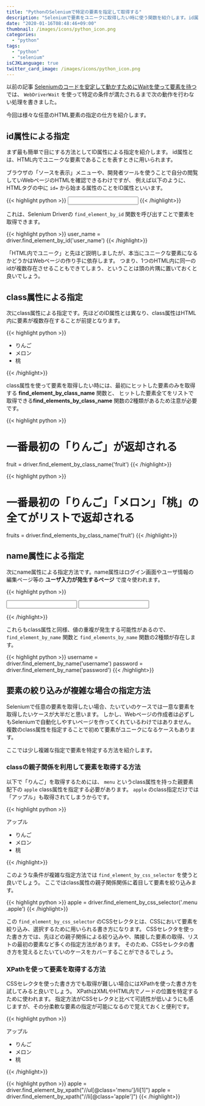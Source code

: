 ```yaml
---
title: "PythonのSeleniumで特定の要素を指定して取得する"
description: "Seleniumで要素をユニークに取得したい時に使う関数を紹介します。id属性による指定、class属性による指定、CSSセレクタを使った指定、XPathを使った指定などです。"
date: "2020-01-16T08:48:46+09:00"
thumbnail: /images/icons/python_icon.png
categories:
  - "python"
tags:
  - "python"
  - "selenium"
isCJKLanguage: true
twitter_card_image: /images/icons/python_icon.png
---
```


以前の記事 [Seleniumのコードを安定して動かすためにWaitを使って要素を待つ](/post/python/selenium-wait-element/) では、
`WebDriverWait` を使って特定の条件が満たされるまで次の動作を行わない処理を書きました。

今回は様々な任意のHTML要素の指定の仕方を紹介します。

<!--adsense-->

## id属性による指定

まず最も簡単で目にする方法としてID属性による指定を紹介します。
id属性とは、HTML内でユニークな要素であることを表すときに用いられます。

ブラウザの「ソースを表示」メニューや、開発者ツールを使うことで自分の閲覧していWebページのHTMLを確認できるわけですが、
例えば以下のように、HTMLタグの中に `id=` から始まる属性のことをID属性といいます。

{{< highlight python >}}
<input id="user_name"></input>
{{< /highlight>}}

これは、Selenium Driverの `find_element_by_id` 関数を呼び出すことで要素を取得できます。

{{< highlight python >}}
user_name = driver.find_element_by_id('user_name')
{{< /highlight>}}

「HTML内でユニーク」と先ほど説明しましたが、本当にユニークな要素になるかどうかはWebページの作り手に依存します。
つまり、1つのHTML内に同一のidが複数存在させることもできてしまう、ということは頭の片隅に置いておくと良いでしょう。

<!--adsense-->

## class属性による指定

次にclass属性による指定です。先ほどのID属性とは異なり、class属性はHTML内に要素が複数存在することが前提となります。

{{< highlight python >}}
<ul>
  <li class="fruit">りんご</li>
  <li class="fruit">メロン</li>
  <li class="fruit">桃</li>
</ul>
{{< /highlight>}}

class属性を使って要素を取得したい時には、最初にヒットした要素のみを取得する **find_element_by_class_name** 関数と、
ヒットした要素全てをリストで取得できる**find_elements_by_class_name** 関数の2種類があるため注意が必要です。

{{< highlight python >}}
# 一番最初の「りんご」が返却される
fruit = driver.find_element_by_class_name('fruit')
{{< /highlight>}}

{{< highlight python >}}
# 一番最初の「りんご」「メロン」「桃」の全てがリストで返却される
fruits = driver.find_elements_by_class_name('fruit')
{{< /highlight>}}

<!--adsense-->

## name属性による指定

次にname属性による指定方法です。name属性はログイン画面やユーザ情報の編集ページ等の **ユーザ入力が発生するページ** で度々使われます。


{{< highlight python >}}
<form id="loginForm">
  <input name="user_name" type="text" />
  <input name="password" type="password" />
</form>
{{< /highlight>}}

これらもclass属性と同様、値の重複が発生する可能性があるので、 `find_element_by_name` 関数と `find_elements_by_name` 関数の2種類が存在します。

{{< highlight python >}}
username = driver.find_element_by_name('username')
password = driver.find_element_by_name('password')
{{< /highlight>}}

<!--adsense-->

## 要素の絞り込みが複雑な場合の指定方法

Seleniumで任意の要素を取得したい場合、たいていのケースでは一意な要素を取得したいケースが大半だと思います。
しかし、Webページの作成者は必ずしもSeleniumで自動化しやすいページを作ってくれているわけではありません。
複数のclass属性を指定することで初めて要素がユニークになるケースもあります。

ここでは少し複雑な指定で要素を特定する方法を紹介します。

### classの親子関係を利用して要素を取得する方法

以下で「りんご」を取得するためには、 `menu` というclass属性を持った親要素配下の `apple` class属性を指定する必要があります。
`apple` のclass指定だけでは「アップル」も取得されてしまうからです。

{{< highlight python >}}
<div class="apple">アップル</div>
<ul class="menu">
  <li class="apple">りんご</li>
  <li class="melon">メロン</li>
  <li class="peach">桃</li>
</ul>
{{< /highlight>}}

このような条件が複雑な指定方法では `find_element_by_css_selector` を使うと良いでしょう。
ここではclass属性の親子関係関係に着目して要素を絞り込みます。

{{< highlight python >}}
apple = driver.find_element_by_css_selector('.menu .apple')
{{< /highlight>}}

この `find_element_by_css_selector` のCSSセレクタとは、CSSにおいて要素を絞り込み、選択するために用いられる書き方になります。
CSSセレクタを使った書き方では、先ほどの親子関係による絞り込みや、隣接した要素の取得、リストの最初の要素など多くの指定方法があります。
そのため、CSSセレクタの書き方を覚えるとたいていのケースをカバーすることができるでしょう。

<!--adsense-->

### XPathを使って要素を取得する方法

CSSセレクタを使った書き方でも取得が難しい場合にはXPathを使った書き方を試してみると良いでしょう。
XPathはXMLやHTML内でノードの位置を特定するために使われます。
指定方法がCSSセレクタと比べて可読性が低いようにも感じますが、その分柔軟な要素の指定が可能になるので覚えておくと便利です。

{{< highlight python >}}
<body>
  <div class="apple">アップル</div>
  <ul class="menu">
    <li class="apple">りんご</li>
    <li class="melon">メロン</li>
    <li class="peach">桃</li>
  </ul>
</body>
{{< /highlight>}}

{{< highlight python >}}
apple = driver.find_element_by_xpath("//ul[@class='menu']/li[1]")
apple = driver.find_element_by_xpath("//li[@class='apple']")
{{< /highlight>}}

